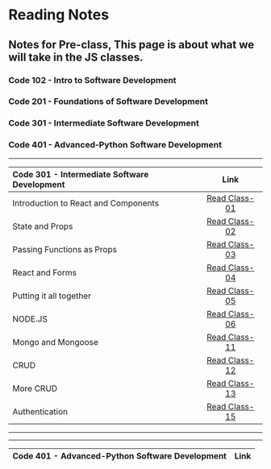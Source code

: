 # Reading Notes

## Notes for Pre-class, This page is about what we will take in the JS classes.

### Code 102 - Intro to Software Development
### Code 201 - Foundations of Software Development
### Code 301 - Intermediate Software Development
### Code 401 - Advanced-Python Software Development

---

| Code 301 - Intermediate Software Development | Link |
| :--------- | :---------: |
| Introduction to React and Components | [Read Class-01](ReadClass-01.md) |
| State and Props | [Read Class-02](ReadClass-02.md) |
| Passing Functions as Props | [Read Class-03](ReadClass-03.md) |
| React and Forms | [Read Class-04](ReadClass-04.md) |
| Putting it all together | [Read Class-05](ReadClass-05.md) |
| NODE.JS | [Read Class-06](ReadClass-06.md) |
| Mongo and Mongoose | [Read Class-11](ReadClass-11.md) |
| CRUD | [Read Class-12](ReadClass-12.md) |
| More CRUD | [Read Class-13](ReadClass-13.md) |
| Authentication | [Read Class-15](ReadClass-15.md) |
---
---
|Code 401 - Advanced-Python Software Development| Link |
|:---------|:---------:|



